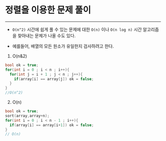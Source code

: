 # 정렬을 이용한 문제 풀이

---

- `O(n^2)` 시간에 쉽게 풀 수 있는 문제에 대한 `O(n)` 이나 `O(n log n)` 시간 알고리즘을 찾아내는 문제가 나올 수도 있다.

- 예를들어, 배열의 모든 원소가 유일한지 검사하려고 한다.

1. O(n&2)

```cpp
bool ok = true;
for(int i = 0 ; i < n ; i++){
  for(int j = i + 1 ; j < n ; j++){
    if(array[i] == array[j]) ok = false;
  }
}
//O(n^2)
```

2. O(n)

```cpp
bool ok = true;
sort(array,array+n);
for(int i = 0 ; i < n - 1 ; i++){
  if(array[i] == array[i+1]) ok = false;
}
// O(n)
```
